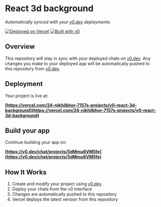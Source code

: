 # React 3d background

*Automatically synced with your [v0.dev](https://v0.dev) deployments*

[![Deployed on Vercel](https://img.shields.io/badge/Deployed%20on-Vercel-black?style=for-the-badge&logo=vercel)](https://vercel.com/24-nikhilbhor-7157s-projects/v0-react-3d-background)
[![Built with v0](https://img.shields.io/badge/Built%20with-v0.dev-black?style=for-the-badge)](https://v0.dev/chat/projects/5dMmu6VM5fe)

## Overview

This repository will stay in sync with your deployed chats on [v0.dev](https://v0.dev).
Any changes you make to your deployed app will be automatically pushed to this repository from [v0.dev](https://v0.dev).

## Deployment

Your project is live at:

**[https://vercel.com/24-nikhilbhor-7157s-projects/v0-react-3d-background](https://vercel.com/24-nikhilbhor-7157s-projects/v0-react-3d-background)**

## Build your app

Continue building your app on:

**[https://v0.dev/chat/projects/5dMmu6VM5fe](https://v0.dev/chat/projects/5dMmu6VM5fe)**

## How It Works

1. Create and modify your project using [v0.dev](https://v0.dev)
2. Deploy your chats from the v0 interface
3. Changes are automatically pushed to this repository
4. Vercel deploys the latest version from this repository